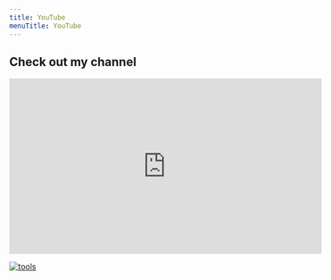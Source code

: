 ```yaml
---
title: YouTube
menuTitle: YouTube
---
```


## Check out my channel

<iframe width="560" height="315" src="https://www.youtube.com/embed/jhj34XwcBSA" frameborder="0" allow="accelerometer; autoplay; clipboard-write; encrypted-media; gyroscope; picture-in-picture" allowfullscreen></iframe>

[![tools](tools.PNG)](/the-tool-guide-for-new-diesel-mechanics/)
